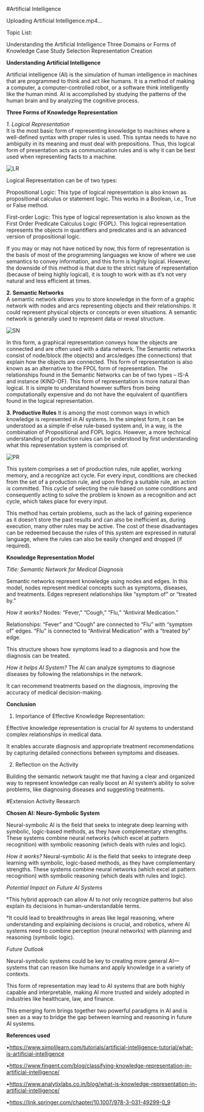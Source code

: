 
#Artificial Intelligence



Uploading Artificial Intelligence.mp4…


Topic List:

Understanding the Artificial Intelligence
Three Domains or Forms of Knowledge
Case Study Selection
Representation Creation

**Understanding Artificial Intelligence**

Artificial intelligence (AI) is the simulation of human intelligence in machines that are programmed to think and act like humans. It is a method of making a computer, a computer-controlled robot, or a software think intelligently like the human mind. AI is accomplished by studying the patterns of the human brain and by analyzing the cognitive process.

**Three Forms of Knowledge Representation**

*1. Logical Representation* <br/>
It is the most basic form of representing knowledge to machines where a well-defined syntax with proper rules is used. This syntax needs to have no ambiguity in its meaning and must deal with prepositions. Thus, this logical form of presentation acts as communication rules and is why it can be best used when representing facts to a machine.

![LR](https://github.com/user-attachments/assets/abe9f434-b7be-4954-8d77-3e6cf6a673b5)


Logical Representation can be of two types:

Propositional Logic: This type of logical representation is also known as propositional calculus or statement logic. This works in a Boolean, i.e., True or False method.

First-order Logic: This type of logical representation is also known as the First Order Predicate Calculus Logic (FOPL). This logical representation represents the objects in quantifiers and predicates and is an advanced version of propositional logic.

If you may or may not have noticed by now, this form of representation is the basis of most of the programming languages we know of where we use semantics to convey information, and this form is highly logical. However, the downside of this method is that due to the strict nature of representation (because of being highly logical), it is tough to work with as it’s not very natural and less efficient at times.

**2. Semantic Networks** <br/>
A semantic network allows you to store knowledge in the form of a graphic network with nodes and arcs representing objects and their relationships. It could represent physical objects or concepts or even situations. A semantic network is generally used to represent data or reveal structure.

![SN](https://github.com/user-attachments/assets/f6e99da2-04a8-47c6-9d9c-6b2c35f0c551)


In this form, a graphical representation conveys how the objects are connected and are often used with a data network. The Semantic networks consist of node/block (the objects) and arcs/edges (the connections) that explain how the objects are connected. This form of representation is also known as an alternative to the FPOL form of representation. The relationships found in the Semantic Networks can be of two types – IS-A and instance (KIND-OF). This form of representation is more natural than logical. It is simple to understand however suffers from being computationally expensive and do not have the equivalent of quantifiers found in the logical representation.

**3. Productive Rules**
It is among the most common ways in which knowledge is represented in AI systems. In the simplest form, it can be understood as a simple if-else rule-based system and, in a way, is the combination of Propositional and FOPL logics. However, a more technical understanding of production rules can be understood by first understanding what this representation system is comprised of.

![PR](https://github.com/user-attachments/assets/e6e7a69c-8fbf-4349-a4ea-631c74fd6421)


This system comprises a set of production rules, rule applier, working memory, and a recognize act cycle. For every input, conditions are checked from the set of a production rule, and upon finding a suitable rule, an action is committed. This cycle of selecting the rule based on some conditions and consequently acting to solve the problem is known as a recognition and act cycle, which takes place for every input. 

This method has certain problems, such as the lack of gaining experience as it doesn’t store the past results and can also be inefficient as, during execution, many other rules may be active. The cost of these disadvantages can be redeemed because the rules of this system are expressed in natural language, where the rules can also be easily changed and dropped (if required).

**Knowledge Representation Model**

*Title: Semantic Network for Medical Diagnosis*

Semantic networks represent knowledge using nodes and edges. In this model, nodes represent medical concepts such as symptoms, diseases, and treatments. Edges represent relationships like “symptom of” or “treated by.”

*How it works?*
Nodes: “Fever,” “Cough,” “Flu,” “Antiviral Medication.”
 
Relationships:
 “Fever” and “Cough” are connected to “Flu” with “symptom of” edges.
“Flu” is connected to “Antiviral Medication” with a “treated by” edge.

This structure shows how symptoms lead to a diagnosis and how the diagnosis can be treated.

*How it helps AI System?*
 The AI can analyze symptoms to diagnose diseases by following the relationships in the network.

 It can recommend treatments based on the diagnosis, improving the accuracy of medical decision-making.

**Conclusion**

1. Importance of Effective Knowledge Representation:

Effective knowledge representation is crucial for AI systems to understand complex relationships in medical data.

It enables accurate diagnosis and appropriate treatment recommendations by capturing detailed connections between symptoms and diseases.


2.  Reflection on the Activity

Building the semantic network taught me that having a clear and organized way to represent knowledge can really boost an AI system’s ability to solve problems, like diagnosing diseases and suggesting treatments.


#Extension Activity Research

**Chosen AI: Neuro-Symbolic System**

Neural-symbolic AI is the field that seeks to integrate deep learning with symbolic, logic-based methods, as they have complementary strengths. These systems combine neural networks (which excel at pattern recognition) with symbolic reasoning (which deals with rules and logic).

*How it works?*
Neural-symbolic AI is the field that seeks to integrate deep learning with symbolic, logic-based methods, as they have complementary strengths. These systems combine neural networks (which excel at pattern recognition) with symbolic reasoning (which deals with rules and logic).

*Potential Impact on Future AI Systems*

°This hybrid approach can allow AI to not only recognize patterns but also explain its decisions in human-understandable terms.

°It could lead to breakthroughs in areas like legal reasoning, where understanding and explaining decisions is crucial, and robotics, where AI systems need to combine perception (neural networks) with planning and reasoning (symbolic logic).
   
 
*Future Outlook*

Neural-symbolic systems could be key to creating more general AI—systems that can reason like humans and apply knowledge in a variety of contexts.

This form of representation may lead to AI systems that are both highly capable and interpretable, making AI more trusted and widely adopted in industries like healthcare, law, and finance.

This emerging form brings together two powerful paradigms in AI and is seen as a way to bridge the gap between learning and reasoning in future AI systems.


**References used**


•https://www.simplilearn.com/tutorials/artificial-intelligence-tutorial/what-is-artificial-intelligence

•https://www.fingent.com/blog/classifying-knowledge-representation-in-artificial-intelligence/

•https://www.analytixlabs.co.in/blog/what-is-knowledge-representation-in-artificial-intelligence/

•https://link.springer.com/chapter/10.1007/978-3-031-49299-0_9










 
